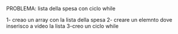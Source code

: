 PROBLEMA: lista della spesa con ciclo while

1- creao un array con la lista della spesa
2- creare un elemnto dove inserisco a video la lista 
3-creo un ciclo while

